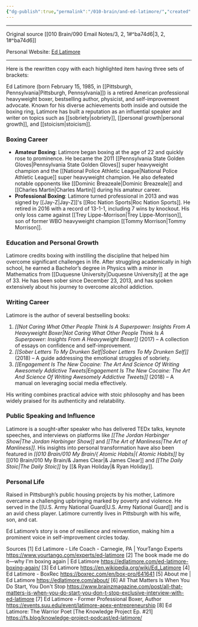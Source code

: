 ```yaml
---
{"dg-publish":true,"permalink":"/010-brain/and-ed-latimore/","created":"2023-07-01T02:55:11.000-04:00","updated":"2025-03-20T01:19:21.000-04:00"}
---
```


---

Original source [[010 Brain/090 Email Notes/3, 2, 1#^ba74d6\|3, 2, 1#^ba74d6]]

Personal Website: [Ed Latimore](https://edlatimore.com/)

---

Here is the rewritten copy with each highlighted item having three sets of brackets:

Ed Latimore (born February 15, 1985, in [[Pittsburgh, Pennsylvania\|Pittsburgh, Pennsylvania]]) is a retired American professional heavyweight boxer, bestselling author, physicist, and self-improvement advocate. Known for his diverse achievements both inside and outside the boxing ring, Latimore has built a reputation as an influential speaker and writer on topics such as [[sobriety\|sobriety]], [[personal growth\|personal growth]], and [[stoicism\|stoicism]].

### Boxing Career
- **Amateur Boxing**: Latimore began boxing at the age of 22 and quickly rose to prominence. He became the 2011 [[Pennsylvania State Golden Gloves\|Pennsylvania State Golden Gloves]] super heavyweight champion and the [[National Police Athletic League\|National Police Athletic League]] super heavyweight champion. He also defeated notable opponents like [[Dominic Breazeale\|Dominic Breazeale]] and [[Charles Martin\|Charles Martin]] during his amateur career.
- **Professional Boxing**: Latimore turned professional in 2013 and was signed by [[Jay-Z\|Jay-Z]]'s [[Roc Nation Sports\|Roc Nation Sports]]. He retired in 2016 with a record of 13-1-1, including 7 wins by knockout. His only loss came against [[Trey Lippe-Morrison\|Trey Lippe-Morrison]], son of former WBO heavyweight champion [[Tommy Morrison\|Tommy Morrison]].

### Education and Personal Growth
Latimore credits boxing with instilling the discipline that helped him overcome significant challenges in life. After struggling academically in high school, he earned a Bachelor’s degree in Physics with a minor in Mathematics from [[Duquesne University\|Duquesne University]] at the age of 33. He has been sober since December 23, 2013, and has spoken extensively about his journey to overcome alcohol addiction.

### Writing Career
Latimore is the author of several bestselling books:
1. *[[Not Caring What Other People Think Is A Superpower: Insights From A Heavyweight Boxer\|Not Caring What Other People Think Is A Superpower: Insights From A Heavyweight Boxer]]* (2017) – A collection of essays on confidence and self-improvement.
2. *[[Sober Letters To My Drunken Self\|Sober Letters To My Drunken Self]]* (2018) – A guide addressing the emotional struggles of sobriety.
3. *[[Engagement Is The New Cocaine: The Art And Science Of Writing Awesomely Addictive Tweets\|Engagement Is The New Cocaine: The Art And Science Of Writing Awesomely Addictive Tweets]]* (2018) – A manual on leveraging social media effectively.

His writing combines practical advice with stoic philosophy and has been widely praised for its authenticity and relatability.

### Public Speaking and Influence
Latimore is a sought-after speaker who has delivered TEDx talks, keynote speeches, and interviews on platforms like *[[The Jordan Harbinger Show\|The Jordan Harbinger Show]]* and *[[The Art of Manliness\|The Art of Manliness]]*. His insights into personal transformation have also been featured in *[[010 Brain/010 My Brain/{  Atomic Habits\|{  Atomic Habits]]* by [[010 Brain/010 My Brain/& James Clear\|& James Clear]] and *[[The Daily Stoic\|The Daily Stoic]]* by [[& Ryan Holiday\|& Ryan Holiday]].

### Personal Life
Raised in Pittsburgh’s public housing projects by his mother, Latimore overcame a challenging upbringing marked by poverty and violence. He served in the [[U.S. Army National Guard\|U.S. Army National Guard]] and is an avid chess player. Latimore currently lives in Pittsburgh with his wife, son, and cat.

Ed Latimore’s story is one of resilience and reinvention, making him a prominent voice in self-improvement circles today.

Sources
[1] Ed Latimore - Life Coach - Carnegie, PA | YourTango Experts https://www.yourtango.com/experts/ed-latimore
[2] The book made me do it—why I'm boxing again | Ed Latimore https://edlatimore.com/ed-latimore-boxing-again/
[3] Ed Latimore https://en.wikipedia.org/wiki/Ed_Latimore
[4] Ed Latimore - BoxRec https://boxrec.com/en/box-pro/641641
[5] About me | Ed Latimore https://edlatimore.com/about/
[6] All That Matters Is When You Do Start, You Don't Stop https://www.brainzmagazine.com/post/all-that-matters-is-when-you-do-start-you-don-t-stop-exclusive-interview-with-ed-latimore
[7] Ed Latimore - Former Professional Boxer, Author https://events.suu.edu/event/latimore-apex-entrepreneurship
[8] Ed Latimore: The Warrior Poet [The Knowledge Project Ep. #21] https://fs.blog/knowledge-project-podcast/ed-latimore/
